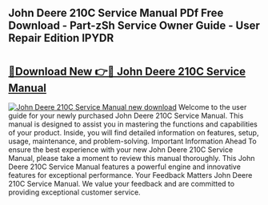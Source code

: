 ## John Deere 210C Service Manual PDf Free Download - Part-zSh Service Owner Guide - User Repair Edition lPYDR

# <h2><a href="http://bc64936.oget.top/?id=John+Deere+210C+Service+Manual">🔗Download New 👉🔴 John Deere 210C Service Manual</a></h2>

[![John Deere 210C Service Manual new download](https://i.imgur.com/5g1atiW.png)](http://bc64936.oget.top/?id=John+Deere+210C+Service+Manual)
Welcome to the user guide for your newly purchased John Deere 210C Service Manual. This manual is designed to assist you in mastering the functions and capabilities of your product. Inside, you will find detailed information on features, setup, usage, maintenance, and problem-solving. Important Information Ahead To ensure the best experience with your new John Deere 210C Service Manual, please take a moment to review this manual thoroughly. This John Deere 210C Service Manual features a powerful engine and innovative features for exceptional performance. Your Feedback Matters John Deere 210C Service Manual. We value your feedback and are committed to providing exceptional customer service.
